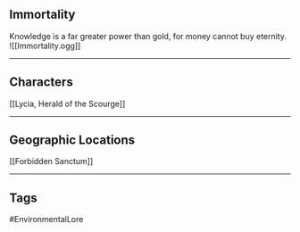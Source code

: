 ## Immortality
Knowledge is a far greater power than gold, for money cannot buy eternity.
![[Immortality.ogg]]

---
## Characters
[[Lycia, Herald of the Scourge]]

---
## Geographic Locations
[[Forbidden Sanctum]]

---
## Tags
#EnvironmentalLore 